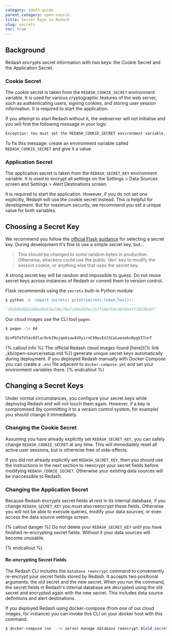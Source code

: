 ```yaml
---
category: admin-guide
parent_category: open-source
title: Secret Keys in Redash
slug: secrets
toc: true
---
```


## Background

Redash encrypts secret information with two keys: the Cookie Secret and the Application Secret.

### Cookie Secret

The cookie secret is taken from the `REDASH_COOKIE_SECRET` environment variable. It is used for various cryptographic features of the web server, such as authenticating users, signing cookies, and storing user session information. It is required to start the application.

If you attempt to start Redash without it, the webserver will not initialise and you will find the following message in your logs:

```bash
Exception: You must set the REDASH_COOKIE_SECRET environment variable. Visit http://redash.io/help/open-source/admin-guide/secrets for more information.
```

To fix this message: create an environment variable called `REDASH_COOKIE_SECRET` and give it a value.

### Application Secret

The application secret is taken from the `REDASH_SECRET_KEY` environment variable. It is used to encrypt all settings on the Settings > Data Sources screen and Settings > Alert Destinations screen.

It is required to start the application. However, if you do not set one explicitly, Redash will use the cookie secret instead. This is helpful for development. But for maximum security, we recommend you set a unique value for both variables.

## Choosing a Secret Key

We recommend you follow the [official Flask guidance](https://flask.palletsprojects.com/en/2.0.x/tutorial/deploy/#configure-the-secret-key) for selecting a secret key. During development it's fine to use a simple secret key, but...

> This should be changed to some random bytes in production. Otherwise, attackers could use the public 'dev' key to modify the session cookie, or anything else that uses the secret key.

A strong secret key will be random and impossible to guess. Do not reuse secret keys across instances of Redash or commit them to version control.

Flask recommends using the `secrets` built-in Python module:

```python
$ python -c 'import secrets; print(secrets.token_hex())'

'192b9bdd22ab9ed4d12e236c78afcb9a393ec15f71bbf5dc987d54727823bcbf'
```

Our cloud images use the CLI tool `pwgen`:

```bash
$ pwgen -1s 64

QinPGTd7Ulec03lar0vkI9ojqmXsuw4VOyirnC5NuvEdJSCwLwesmknNygXITunT
```

{% callout info %}
The official Redash cloud images found [here]({% link _kb/open-source/setup.md %}) generate unique secret keys automatically during deployment. If you deployed Redash manually with Docker Compose you can create a `.env` file adjacent to `docker-compose.yml` and set your environment variables there.
{% endcallout %}

## Changing a Secret Keys

Under normal circumstances, you configure your secret keys while deploying Redash and will not touch them again. However, if a key is compromised (by committing it to a version control system, for example) you should change it immediately.

### Changing the Cookie Secret

Assuming you have already explicitly set `REDASH_SECRET_KEY`, you can safely change `REDASH_COOKIE_SECRET` at any time. This will immediately reset all active user sessions, but is otherwise free of side-effects.

If you did not already explicitly set `REDASH_SECRET_KEY`, then you should use the instructions in the next section to reencrypt your secret fields before modifying `REDASH_COOKIE_SECRET`. Otherwise your existing data sources will be inaccessible to Redash.

### Changing the Application Secret

Because Redash encrypts secret fields at rest in its internal database, if you change `REDASH_SECRET_KEY` you must also reencrypt these fields. Otherwise you will not be able to execute queries, modify your data sources, or even access the data source settings screen.

{% callout danger %}
Do not delete your `REDASH_SECRET_KEY` until you have finished re-encrypting secret fields. Without it your data sources will become unusable.

{% endcallout %}

#### Re-encrypting Secret Fields

The Redash CLI includes the `database reencrypt` command to conveniently re-encrypt your secret fields stored by Redash. It accepts two positional arguments: the old secret and the new secret. When you run the command, the secret fields in Redash's internal database are decrypted using the old secret and encrypted again with the new secret. This includes data source definitions and alert destinations.

If you deployed Redash using docker-compose (from one of our cloud images, for instance) you can invoke this CLI on your docker host with this command:

```bash
$ docker-compose run --rm server manage database reencrypt ${old_secret} ${new_secret}
```
